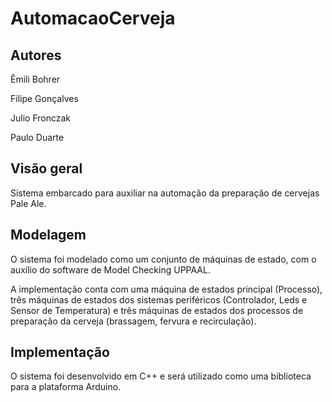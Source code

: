 # AutomacaoCerveja

## Autores

Êmili Bohrer

Filipe Gonçalves

Julio Fronczak

Paulo Duarte

## Visão geral

Sistema embarcado para auxiliar na automação da preparação de cervejas Pale Ale.

## Modelagem

O sistema foi modelado como um conjunto de máquinas de estado, com o auxílio do software de Model Checking UPPAAL.

A implementação conta com uma máquina de estados principal (Processo), três máquinas de estados dos sistemas periféricos (Controlador, Leds e Sensor de Temperatura) e três máquinas de estados dos processos de preparação da cerveja (brassagem, fervura e recirculação).

## Implementação

O sistema foi desenvolvido em C++ e será utilizado como uma biblioteca para a plataforma Arduino.

